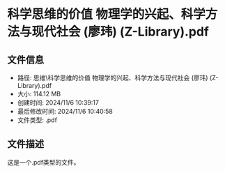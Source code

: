 ﻿# 科学思维的价值 物理学的兴起、科学方法与现代社会 (廖玮) (Z-Library).pdf

## 文件信息
- 路径: 思维\科学思维的价值 物理学的兴起、科学方法与现代社会 (廖玮) (Z-Library).pdf
- 大小: 114.12 MB
- 创建时间: 2024/11/6 10:39:17
- 最后修改时间: 2024/11/6 10:40:58
- 文件类型: .pdf

## 文件描述
这是一个.pdf类型的文件。

